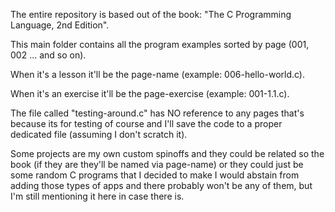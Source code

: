 The entire repository is based out of the book:
"The C Programming Language, 2nd Edition".

This main folder contains all the program examples sorted by
page (001, 002 ... and so on).

When it's a lesson it'll be the page-name
(example: 006-hello-world.c).

When it's an exercise it'll be the page-exercise
(example: 001-1.1.c).

The file called "testing-around.c" has NO reference to any pages
that's because its for testing of course and I'll save the code
to a proper dedicated file (assuming I don't scratch it).

Some projects are my own custom spinoffs and they could be related
so the book (if they are they'll be named via page-name) or
they could just be some random C programs that I decided to make
I would abstain from adding those types of apps and there probably
won't be any of them, but I'm still mentioning it here in case
there is.
